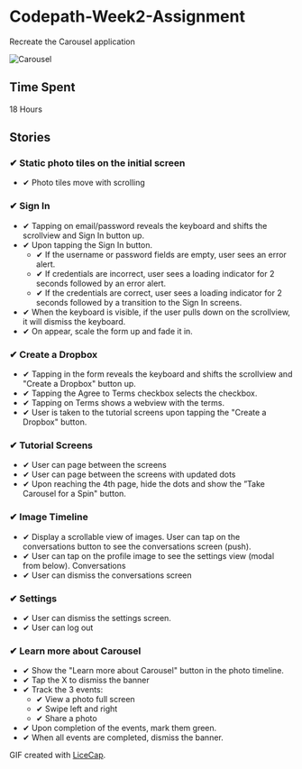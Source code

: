 # Codepath-Week2-Assignment
Recreate the Carousel application

![Carousel](https://raw.githubusercontent.com/jeremiespoken/Codepath-Week2-Assignment/master/carousel.gif)

## Time Spent 
18 Hours

## Stories
### ✔︎ Static photo tiles on the initial screen
- ✔︎ Photo tiles move with scrolling

### ✔︎ Sign In
- ✔︎ Tapping on email/password reveals the keyboard and shifts the scrollview and Sign In button up.
- ✔︎ Upon tapping the Sign In button.
	- ✔︎ If the username or password fields are empty, user sees an error alert.
	- ✔︎ If credentials are incorrect, user sees a loading indicator for 2 seconds followed by an error alert.
	- ✔︎ If the credentials are correct, user sees a loading indicator for 2 seconds followed by a transition to the Sign In screens.
- ✔︎ When the keyboard is visible, if the user pulls down on the scrollview, it will dismiss the keyboard.
- ✔︎ On appear, scale the form up and fade it in.

### ✔︎ Create a Dropbox
- ✔︎ Tapping in the form reveals the keyboard and shifts the scrollview and "Create a Dropbox" button up.
- ✔︎ Tapping the Agree to Terms checkbox selects the checkbox.
- ✔︎ Tapping on Terms shows a webview with the terms.
- ✔︎ User is taken to the tutorial screens upon tapping the "Create a Dropbox" button.

### ✔︎ Tutorial Screens
- ✔︎ User can page between the screens
- ✔︎ User can page between the screens with updated dots
- ✔︎ Upon reaching the 4th page, hide the dots and show the ”Take Carousel for a Spin" button.

### ✔︎ Image Timeline
- ✔︎ Display a scrollable view of images.
User can tap on the conversations button to see the conversations screen (push).
- ✔︎ User can tap on the profile image to see the settings view (modal from below).
Conversations
- ✔︎ User can dismiss the conversations screen

### ✔︎ Settings
- ✔︎ User can dismiss the settings screen.
- ✔︎ User can log out

### ✔︎ Learn more about Carousel
- ✔︎ Show the "Learn more about Carousel" button in the photo timeline.
- ✔︎ Tap the X to dismiss the banner
- ✔︎ Track the 3 events:
	- ✔︎ View a photo full screen
	- ✔︎ Swipe left and right
	- ✔︎ Share a photo
- ✔︎ Upon completion of the events, mark them green.
- ✔︎ When all events are completed, dismiss the banner.


GIF created with [LiceCap](http://www.cockos.com/licecap/).

